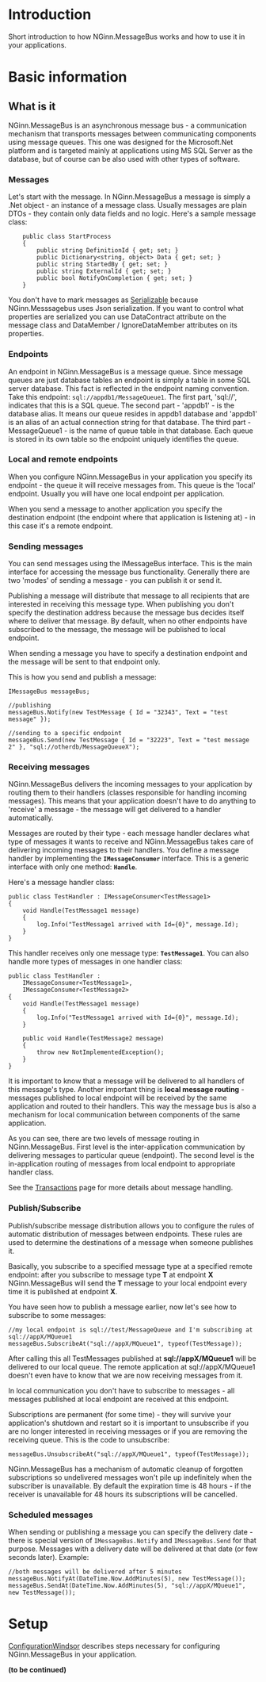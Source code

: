 # Introduction #

Short introduction to how NGinn.MessageBus works and how to use it in your applications.


# Basic information #

## What is it ##
NGinn.MessageBus is an asynchronous message bus - a communication mechanism that transports messages between communicating components using message queues. This one was designed for the Microsoft.Net platform and is targeted mainly at applications using MS SQL Server as the database, but of course can be also used with other types of software.

### Messages ###
Let's start with the message. In NGinn.MessageBus a message is simply a .Net object - an instance of a message class. Usually messages are plain DTOs - they contain only data fields and no logic. Here's a sample message class:

```
    public class StartProcess
    {
        public string DefinitionId { get; set; }
        public Dictionary<string, object> Data { get; set; }
        public string StartedBy { get; set; }
        public string ExternalId { get; set; }
        public bool NotifyOnCompletion { get; set; }
    }
```

You don't have to mark messages as [Serializable](Serializable.md) because NGinn.Messsagebus uses Json serialization. If you want to control what properties are serialized you can use DataContract attribute on the message class and DataMember / IgnoreDataMember attributes on its properties.

### Endpoints ###
An endpoint in NGinn.MessageBus is a message queue. Since message queues are just database tables an endpoint is simply a table in some SQL server database. This fact is reflected in the endpoint naming convention.
Take this endpoint: `sql://appdb1/MessageQueue1`. The first part, 'sql://', indicates that this is a SQL queue. The second part - 'appdb1'  - is the database alias. It means our queue resides in appdb1 database and 'appdb1' is an alias of an actual connection string for that database. The third part - MessageQueue1 - is the name of queue table in that database. Each queue is stored in its own table so the endpoint uniquely identifies the queue.

### Local and remote endpoints ###
When you configure NGinn.MessageBus in your application you specify its endpoint - the queue it will receive messages from. This queue is the 'local' endpoint. Usually you will have one local endpoint per application.

When you send a message to another application you specify the destination endpoint (the endpoint where that application is listening at) - in this case it's a remote endpoint.


### Sending messages ###

You can send messages using the IMessageBus interface. This is the main interface for accessing the message bus functionality.
Generally there are two 'modes' of sending a message - you can publish it or send it.

Publishing a message will distribute that message to all recipients that are interested in receiving this message type. When publishing you don't specify the destination address because the message bus decides itself where to deliver that message. By default, when no other endpoints have subscribed to the message, the message will be published to local endpoint.

When sending a message you have to specify a destination endpoint and the message will be sent to that endpoint only.

This is how you send and publish a message:
```
IMessageBus messageBus;
                
//publishing
messageBus.Notify(new TestMessage { Id = "32343", Text = "test message" });

//sending to a specific endpoint
messageBus.Send(new TestMessage { Id = "32223", Text = "test message 2" }, "sql://otherdb/MessageQueueX");
```

### Receiving messages ###
NGinn.MessageBus delivers the incoming messages to your application by routing them to their handlers (classes responsible for handling incoming messages). This means that your application doesn't have to do anything to 'receive' a message - the message will get delivered to a handler automatically.

Messages are routed by their type - each message handler declares what type of messages it wants to receive and NGinn.MessageBus takes care of delivering incoming messages to their handlers. You define a message handler by implementing the **`IMessageConsumer`** interface. This is a generic interface with only one method: **`Handle`**.

Here's a message handler class:

```
public class TestHandler : IMessageConsumer<TestMessage1>
{
    void Handle(TestMessage1 message)
    {
        log.Info("TestMessage1 arrived with Id={0}", message.Id);
    }
}
```
This handler receives only one message type: **`TestMessage1`**. You can also handle more types of messages in one handler class:
```
public class TestHandler : 
    IMessageConsumer<TestMessage1>, 
    IMessageConsumer<TestMessage2>
{
    void Handle(TestMessage1 message)
    {
        log.Info("TestMessage1 arrived with Id={0}", message.Id);
    }

    public void Handle(TestMessage2 message)
    {
        throw new NotImplementedException();
    }
}
```
It is important to know that a message will be delivered to all handlers of this message's type.
Another important thing is **local message routing** - messages published to local endpoint will be received by the same application and routed to their handlers. This way the message bus is also a mechanism for local communication between components of the same application.

As you can see, there are two levels of message routing in NGinn.MessageBus. First level is the inter-application communication by delivering messages to particular queue (endpoint). The second level is the in-application routing of messages from local endpoint to appropriate handler class.

See the [Transactions](Transactions.md) page for more details about message handling.

### Publish/Subscribe ###
Publish/subscribe message distribution allows you to configure the rules of automatic distribution of messages between endpoints. These rules are used to determine the destinations of a message when someone publishes it.

Basically, you subscribe to a specified message type at a specified remote endpoint: after you subscribe to message type **T** at endpoint **X** NGinn.MessageBus will send the **T** message to your local endpoint every time it is published at endpoint **X**.

You have seen how to publish a message earlier, now let's see how to subscribe to some messages:

```
//my local endpoint is sql://test/MessageQueue and I'm subscribing at sql://appX/MQueue1
messageBus.SubscribeAt("sql://appX/MQueue1", typeof(TestMessage));
```
After calling this all TestMessages published at **sql://appX/MQueue1** will be delivered to our local queue. The remote application at sql://appX/MQueue1 doesn't even have to know that we are now receiving messages from it.

In local communication you don't have to subscribe to messages - all messages published at local endpoint are received at this endpoint.

Subscriptions are permanent (for some time) - they will survive your application's shutdown and restart so it is important to unsubscribe if you are no longer interested in receiving messages or if you are removing the receiving queue. This is the code to unsubscribe:
```
messageBus.UnsubscribeAt("sql://appX/MQueue1", typeof(TestMessage));
```
NGinn.MessageBus has a mechanism of automatic cleanup of forgotten subscriptions so undelivered messages won't pile up indefinitely when the subscriber is unavailable. By default the expiration time is 48 hours - if the receiver is unavailable for 48 hours its subscriptions will be cancelled.

### Scheduled messages ###
When sending or publishing a message you can specify the delivery date - there is special version of `IMessageBus.Notify` and `IMessageBus.Send` for that purpose. Messages with a delivery date will be delivered at that date (or few seconds later). Example:
```
//both messages will be delivered after 5 minutes
messageBus.NotifyAt(DateTime.Now.AddMinutes(5), new TestMessage());
messageBus.SendAt(DateTime.Now.AddMinutes(5), "sql://appX/MQueue1", new TestMessage());

```

# Setup #
[ConfigurationWindsor](ConfigurationWindsor.md) describes steps necessary for configuring NGinn.MessageBus in your application.

**(to be continued)**